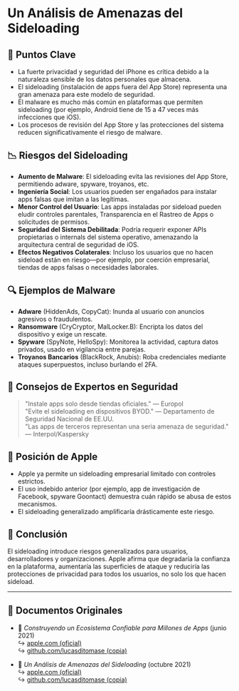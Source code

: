 # Un Análisis de Amenazas del Sideloading  

## 📌 Puntos Clave  

- La fuerte privacidad y seguridad del iPhone es crítica debido a la naturaleza sensible de los datos personales que almacena.  
- El sideloading (instalación de apps fuera del App Store) representa una gran amenaza para este modelo de seguridad.  
- El malware es mucho más común en plataformas que permiten sideloading (por ejemplo, Android tiene de 15 a 47 veces más infecciones que iOS).  
- Los procesos de revisión del App Store y las protecciones del sistema reducen significativamente el riesgo de malware.  

## 📉 Riesgos del Sideloading  

- **Aumento de Malware**: El sideloading evita las revisiones del App Store, permitiendo adware, spyware, troyanos, etc.  
- **Ingeniería Social**: Los usuarios pueden ser engañados para instalar apps falsas que imitan a las legítimas.  
- **Menor Control del Usuario**: Las apps instaladas por sideload pueden eludir controles parentales, Transparencia en el Rastreo de Apps o solicitudes de permisos.  
- **Seguridad del Sistema Debilitada**: Podría requerir exponer APIs propietarias o internals del sistema operativo, amenazando la arquitectura central de seguridad de iOS.  
- **Efectos Negativos Colaterales**: Incluso los usuarios que no hacen sideload están en riesgo—por ejemplo, por coerción empresarial, tiendas de apps falsas o necesidades laborales.  

## 🔍 Ejemplos de Malware  

- **Adware** (HiddenAds, CopyCat): Inunda al usuario con anuncios agresivos o fraudulentos.  
- **Ransomware** (CryCryptor, MalLocker.B): Encripta los datos del dispositivo y exige un rescate.  
- **Spyware** (SpyNote, HelloSpy): Monitorea la actividad, captura datos privados, usado en vigilancia entre parejas.  
- **Troyanos Bancarios** (BlackRock, Anubis): Roba credenciales mediante ataques superpuestos, incluso burlando el 2FA.  

## 🧠 Consejos de Expertos en Seguridad  

> "Instale apps solo desde tiendas oficiales." — Europol  
> "Evite el sideloading en dispositivos BYOD." — Departamento de Seguridad Nacional de EE.UU.  
> "Las apps de terceros representan una seria amenaza de seguridad." — Interpol/Kaspersky  

## 🚫 Posición de Apple  

- Apple ya permite un sideloading empresarial limitado con controles estrictos.  
- El uso indebido anterior (por ejemplo, app de investigación de Facebook, spyware Goontact) demuestra cuán rápido se abusa de estos mecanismos.  
- El sideloading generalizado amplificaría drásticamente este riesgo.  

## 📎 Conclusión  

El sideloading introduce riesgos generalizados para usuarios, desarrolladores y organizaciones. Apple afirma que degradaría la confianza en la plataforma, aumentaría las superficies de ataque y reduciría las protecciones de privacidad para todos los usuarios, no solo los que hacen sideload.  

---  

## 📄 Documentos Originales  

- 🧷 *Construyendo un Ecosistema Confiable para Millones de Apps* (junio 2021)  
  ↪️ [apple.com (oficial)](https://www.apple.com/privacy/docs/Building_a_Trusted_Ecosystem_for_Millions_of_Apps.pdf)  
  ↪️ [github.com/lucasditomase (copia)](https://github.com/lucasditomase/app-restrictions/blob/main/summary.pdf)  

- 🧷 *Un Análisis de Amenazas del Sideloading* (octubre 2021)  
  ↪️ [apple.com (oficial)](https://www.apple.com/privacy/docs/Building_a_Trusted_Ecosystem_for_Millions_of_Apps_A_Threat_Analysis_of_Sideloading.pdf)  
  ↪️ [github.com/lucasditomase (copia)](https://github.com/lucasditomase/app-restrictions/blob/main/threat-analysis.pdf)  
